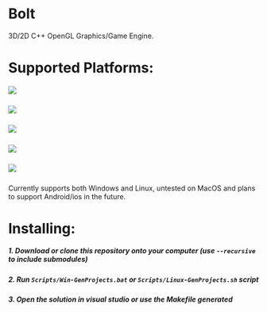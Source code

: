 # Bolt
3D/2D C++ OpenGL Graphics/Game Engine.

# Supported Platforms:
##### ![](https://img.shields.io/badge/Windows-Supported-green.svg)
##### ![](https://img.shields.io/badge/Linux-Supported-green.svg)
##### ![](https://img.shields.io/badge/MacOS-Not%20Supported-red.svg)
##### ![](https://img.shields.io/badge/Android-Not%20Supported-red.svg)
##### ![](https://img.shields.io/badge/IOS-Not%20Supported-red.svg)

Currently supports both Windows and Linux, untested on MacOS and plans to support Android/ios in the future.

# Installing:
##### 1. Download or clone this repository onto your computer (use `--recursive` to include submodules)
##### 2. Run `Scripts/Win-GenProjects.bat` or `Scripts/Linux-GenProjects.sh` script
##### 3. Open the solution in visual studio or use the Makefile generated
